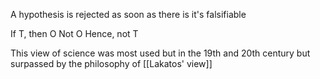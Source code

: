 A hypothesis is rejected as soon as there is it's falsifiable

If T, then O
Not O
Hence, not T

This view of science was most used but in the 19th and 20th century but surpassed by the philosophy of [[Lakatos' view]]